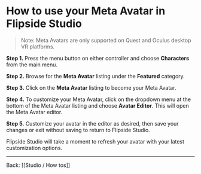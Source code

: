 # How to use your Meta Avatar in Flipside Studio

> Note: Meta Avatars are only supported on Quest and Oculus desktop VR platforms.

**Step 1.** Press the menu button on either controller and choose **Characters** from the main menu.

**Step 2.** Browse for the **Meta Avatar** listing under the **Featured** category.

**Step 3.** Click on the **Meta Avatar** listing to become your Meta Avatar.

**Step 4.** To customize your Meta Avatar, click on the dropdown menu at the bottom of the Meta Avatar listing and choose **Avatar Editor**. This will open the Meta Avatar editor.

**Step 5.** Customize your avatar in the editor as desired, then save your changes or exit without saving to return to Flipside Studio.

Flipside Studio will take a moment to refresh your avatar with your latest customization options.

---

Back: [[Studio / How tos]]
